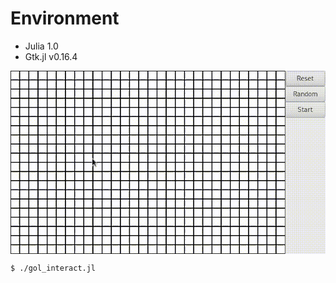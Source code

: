 # Environment
- Julia 1.0
- Gtk.jl v0.16.4


<img src="../../screenshots/gameoflife_interact.gif" align="middle" />

```bash
$ ./gol_interact.jl
```

